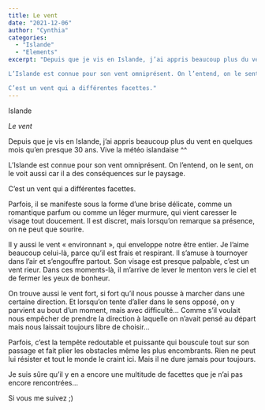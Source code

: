 ```yaml
---
title: Le vent
date: "2021-12-06"
author: "Cynthia"
categories: 
  - "Islande"
  - "Elements"
excerpt: "Depuis que je vis en Islande, j’ai appris beaucoup plus du vent en quelques mois qu’en presque 30 ans. Vive la météo islandaise ^^

L’Islande est connue pour son vent omniprésent. On l’entend, on le sent, on le voit aussi car il a des conséquences sur le paysage. 

C’est un vent qui a différentes facettes."
---
```



Islande

*Le vent*

Depuis que je vis en Islande, j’ai appris beaucoup plus du vent en quelques mois qu’en presque 30 ans. Vive la météo islandaise ^^

L’Islande est connue pour son vent omniprésent. On l’entend, on le sent, on le voit aussi car il a des conséquences sur le paysage. 

C’est un vent qui a différentes facettes.

Parfois, il se manifeste sous la forme d’une brise délicate, comme un romantique parfum ou comme un léger murmure, qui vient caresser le visage tout doucement. Il est discret, mais lorsqu’on remarque sa présence, on ne peut que sourire. 

Il y aussi le vent « environnant », qui enveloppe notre être entier. Je l’aime beaucoup celui-là, parce qu’il est frais et respirant. Il s’amuse à tournoyer dans l’air et s’engouffre partout. Son visage est presque palpable, c’est un vent rieur. Dans ces moments-là, il m’arrive de lever le menton vers le ciel et de fermer les yeux de bonheur.

On trouve aussi le vent fort, si fort qu’il nous pousse à marcher dans une certaine direction. Et lorsqu’on tente d’aller dans le sens opposé, on y parvient au bout d’un moment, mais avec difficulté... Comme s’il voulait nous empêcher de prendre la direction à laquelle on n’avait pensé au départ mais nous laissait toujours libre de choisir…

Parfois, c’est la tempête redoutable et puissante qui bouscule tout sur son passage et fait plier les obstacles même les plus encombrants. Rien ne peut lui résister et tout le monde le craint ici. Mais il ne dure jamais pour toujours.

Je suis sûre qu’il y en a encore une multitude de facettes que je n’ai pas encore rencontrées…

Si vous me suivez ;)
